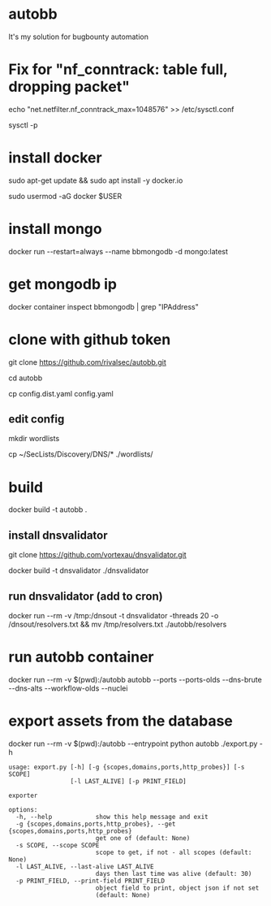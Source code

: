 # autobb
It's my solution for bugbounty automation

# Fix for "nf_conntrack: table full, dropping packet"
echo "net.netfilter.nf_conntrack_max=1048576" >> /etc/sysctl.conf

sysctl -p

# install docker
sudo apt-get update && sudo apt install -y docker.io

sudo usermod -aG docker $USER

# install mongo
docker run --restart=always --name bbmongodb -d mongo:latest

# get mongodb ip 
docker container inspect bbmongodb | grep "IPAddress"

# clone with github token 
git clone https://github.com/rivalsec/autobb.git

cd autobb

cp config.dist.yaml config.yaml

## edit  config
mkdir wordlists

cp ~/SecLists/Discovery/DNS/* ./wordlists/

# build
docker build -t autobb .

## install dnsvalidator
git clone https://github.com/vortexau/dnsvalidator.git

docker build -t dnsvalidator ./dnsvalidator

## run dnsvalidator (add to cron) 
docker run --rm -v /tmp:/dnsout -t dnsvalidator -threads 20 -o /dnsout/resolvers.txt && mv /tmp/resolvers.txt ./autobb/resolvers

# run autobb container
docker run --rm -v $(pwd):/autobb autobb --ports --ports-olds --dns-brute --dns-alts --workflow-olds --nuclei

# export assets from the database
docker run --rm -v $(pwd):/autobb --entrypoint python autobb ./export.py -h

```
usage: export.py [-h] [-g {scopes,domains,ports,http_probes}] [-s SCOPE]
                 [-l LAST_ALIVE] [-p PRINT_FIELD]

exporter

options:
  -h, --help            show this help message and exit
  -g {scopes,domains,ports,http_probes}, --get {scopes,domains,ports,http_probes}
                        get one of (default: None)
  -s SCOPE, --scope SCOPE
                        scope to get, if not - all scopes (default: None)
  -l LAST_ALIVE, --last-alive LAST_ALIVE
                        days then last time was alive (default: 30)
  -p PRINT_FIELD, --print-field PRINT_FIELD
                        object field to print, object json if not set
                        (default: None)
```